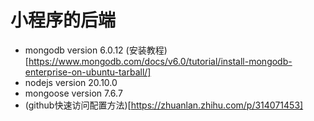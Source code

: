 # 小程序的后端

- mongodb version 6.0.12 (安装教程)[https://www.mongodb.com/docs/v6.0/tutorial/install-mongodb-enterprise-on-ubuntu-tarball/]
- nodejs version 20.10.0
- mongoose version 7.6.7
- (github快速访问配置方法)[https://zhuanlan.zhihu.com/p/314071453]
